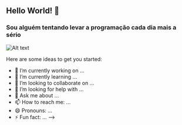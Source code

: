 ## Hello World! 👋
### Sou alguém tentando levar a programação cada dia mais a sério

![Alt text](./"C:\Users\ADMIN\OneDrive\Imagens\surfista-prateado.jpg")

Here are some ideas to get you started:

- 🔭 I’m currently working on ...
- 🌱 I’m currently learning ...
- 👯 I’m looking to collaborate on ...
- 🤔 I’m looking for help with ...
- 💬 Ask me about ...
- 📫 How to reach me: ...
- 😄 Pronouns: ...
- ⚡ Fun fact: ...
-->
